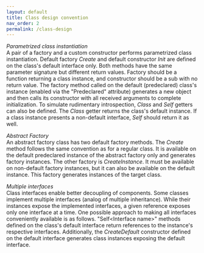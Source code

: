```yaml
---
layout: default
title: Class design convention
nav_order: 2
permalink: /class-design
---
```


*Parametrized class instantiation*  
A pair of a factory and a custom constructor performs parametrized class instantiation. Default factory *Create* and default constructor *Init* are defined on the class's default interface only. Both methods have the same parameter signature but different return values. Factory should be a function returning a class instance, and constructor should be a sub with no return value. The factory method called on the default (predeclared) class's instance (enabled via the "Predeclared" attribute) generates a new object and then calls its constructor with all received arguments to complete initialization. To simulate rudimentary introspection, *Class* and *Self* getters can also be defined. The *Class* getter returns the class's default instance. If a class instance presents a non-default interface, *Self* should return it as well.

*Abstract Factory*  
An abstract factory class has two default factory methods. The *Create* method follows the same convention as for a regular class. It is available on the default predeclared instance of the abstract factory only and generates factory instances. The other factory is *CreateInstance*. It must be available on non-default factory instances, but it can also be available on the default instance. This factory generates instances of the target class.

*Multiple interfaces*  
Class interfaces enable better decoupling of components. Some classes implement multiple interfaces (analog of multiple inheritance). While their instances expose the implemented interfaces, a given reference exposes only one interface at a time. One possible approach to making all interfaces conveniently available is as follows. "Self\<Interface name\>" methods defined on the class's default interface return references to the instance's respective interfaces. Additionally, the *CreateDefault* constructor defined on the default interface generates class instances exposing the default interface.